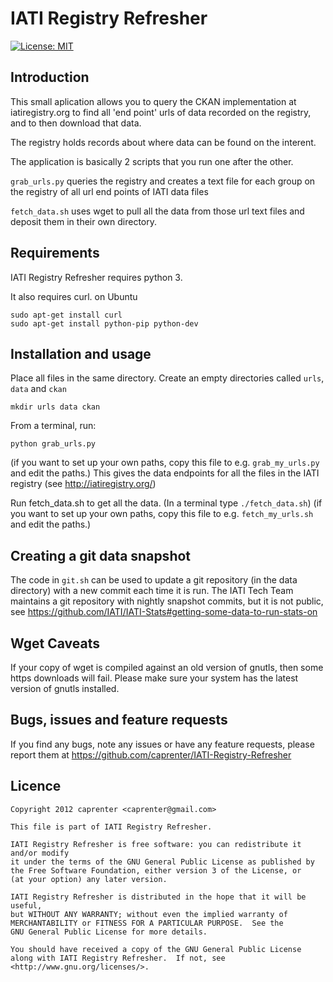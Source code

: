 IATI Registry Refresher
=======================

[![License: MIT](https://img.shields.io/badge/license-GPLv3-blue.svg)](https://github.com/IATI/IATI-Registry-Refresher#licence)

Introduction
------------

This small aplication allows you to query the CKAN implementation at iatiregistry.org
to find all 'end point' urls of data recorded on the registry, and to then download that data.

The registry holds records about where data can be found on the interent.

The application is basically 2 scripts that you run one after the other.

`grab_urls.py`
queries the registry and creates a text file for each group on the registry of all url end points of IATI data files

`fetch_data.sh`
uses wget to pull all the data from those url text files and deposit them in their own directory.


Requirements
------------
IATI Registry Refresher requires python 3.

It also requires curl.
on Ubuntu 
```
sudo apt-get install curl
sudo apt-get install python-pip python-dev
```


Installation and usage
----------------------

Place all files in the same directory.
Create an empty directories called `urls`, `data` and `ckan`
```
mkdir urls data ckan
```

From a terminal, run:
```
python grab_urls.py
```
(if you want to set up your own paths, copy this file to e.g. `grab_my_urls.py` and edit the paths.)
This gives the data endpoints for all the files in the IATI registry (see 
http://iatiregistry.org/)

Run fetch_data.sh to get all the data.
(In a terminal type `./fetch_data.sh`) 
(if you want to set up your own paths, copy this file to e.g. `fetch_my_urls.sh` and edit the paths.)



Creating a git data snapshot
----------------------------

The code in `git.sh` can be used to update a git repository (in the data directory) with a new commit each time it is run. The IATI Tech Team maintains a git repository with nightly snapshot commits, but it is not public, see https://github.com/IATI/IATI-Stats#getting-some-data-to-run-stats-on


Wget Caveats
------------

If your copy of wget is compiled against an old version of gnutls, then some https downloads will fail. Please make sure your system has the latest version of gnutls installed.


Bugs, issues and feature requests
--------------------------------

If you find any bugs, note any issues or have any feature requests, please
report them at https://github.com/caprenter/IATI-Registry-Refresher

Licence
-------

``` 
Copyright 2012 caprenter <caprenter@gmail.com>
     
This file is part of IATI Registry Refresher.
     
IATI Registry Refresher is free software: you can redistribute it and/or modify
it under the terms of the GNU General Public License as published by
the Free Software Foundation, either version 3 of the License, or
(at your option) any later version.
    
IATI Registry Refresher is distributed in the hope that it will be useful,
but WITHOUT ANY WARRANTY; without even the implied warranty of
MERCHANTABILITY or FITNESS FOR A PARTICULAR PURPOSE.  See the
GNU General Public License for more details.
    
You should have received a copy of the GNU General Public License
along with IATI Registry Refresher.  If not, see <http://www.gnu.org/licenses/>.
```
